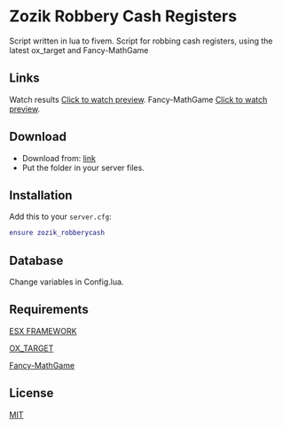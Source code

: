 # Zozik Robbery Cash Registers


Script written in lua to fivem. Script for robbing cash registers, using the latest ox_target and Fancy-MathGame

## Links

Watch results [Click to watch preview](https://streamable.com/4wz1bl).
Fancy-MathGame [Click to watch preview](https://github.com/FancyCodePL/Fancy-MathGame).


## Download

* Download from: [link](https://github.com/Zozikk/zozik_robberycash.git)
* Put the folder in your server files.

## Installation

Add this to your `server.cfg`:

```lua
ensure zozik_robberycash
```

## Database
Change variables in Config.lua.

## Requirements

[ESX FRAMEWORK](https://github.com/esx-framework) 

[OX_TARGET](https://github.com/overextended/ox_target)

[Fancy-MathGame](https://github.com/FancyCodePL/Fancy-MathGame)


## License

[MIT](https://choosealicense.com/licenses/mit/)
